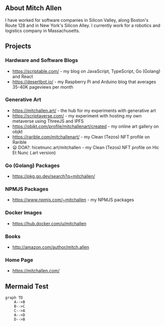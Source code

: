 ## About Mitch Allen

I have worked for software companies in Silicon Valley, along Boston's Route 128 and in New York's Silicon Alley. I currently work for a robotics and logistics company in Massachusetts.

## Projects

### Hardware and Software Blogs

* https://scriptable.com/ - my blog on JavaScript, TypeScript, Go (Golang) and React
* https://desertbot.io/ - my Raspberry Pi and Arduino blog that averages 35-40K pageviews per month

### Generative Art

* https://mitchallen.art/ - the hub for my experiments with generative art 
* https://scriptaverse.com/ - my experiment with hosting my own metaverse using ThreeJS and IPFS 
* https://objkt.com/profile/mitchallenart/created - my online art gallery on objkt
* https://rarible.com/mitchallenart/ - my Clean (Tezos) NFT profile on Rarible
* 😦 DOA?: hicetnunc.art/mitchallen - my Clean (Tezos) NFT profile on Hic Et Nunc (.art version) 

### Go (Golang) Packages

* https://pkg.go.dev/search?q=mitchallen/

### NPMJS Packages

* https://www.npmjs.com/~mitchallen - my NPMJS packages

### Docker Images

* https://hub.docker.com/u/mitchallen

### Books

* http://amazon.com/author/mitch.allen



### Home Page

* https://mitchallen.com/

## Mermaid Test

```mermaid
graph TD
    A-->B
    B-->C
    C-->A
    A-->D
    D-->B
```

<!--
**mitchallen/mitchallen** is a ✨ _special_ ✨ repository because its `README.md` (this file) appears on your GitHub profile.

Here are some ideas to get you started:

- 🔭 I’m currently working on ...
- 🌱 I’m currently learning ...
- 👯 I’m looking to collaborate on ...
- 🤔 I’m looking for help with ...
- 💬 Ask me about ...
- 📫 How to reach me: ...
- 😄 Pronouns: ...
- ⚡ Fun fact: ...
-->
